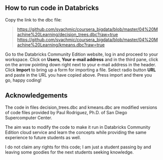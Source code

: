 ## How to run code in Databricks

Copy the link to the dbc file:

> https://github.com/svachmic/coursera_bigdata/blob/master/04%20Machine%20Learning/decision_trees.dbc?raw=true
> https://github.com/svachmic/coursera_bigdata/blob/master/04%20Machine%20Learning/kmeans.dbc?raw=true

Go to the Databricks Community Edition website, log in and proceed to your workspace. Click on **Users**, **Your e-mail address** and in the third pane, click on the arrow pointing down right next to your e-mail address in the header. Click **Import** to bring up a form for importing a file. Select radio button **URL** and paste in the URL you have copied above. Press import and there you go, happy coding!

## Acknowledgements

The code in files decision_trees.dbc and kmeans.dbc are modified versions of code files provided by Paul Rodriguez, Ph.D. of San Diego Supercomputer Center.

The aim was to modify the code to make it run in Databricks Community Edition cloud service and learn the concepts while providing the same experience to future students as well.

I do not claim any rights for this code; I am just a student passing by and leaving some goodies for the next students seeking knowledge.
